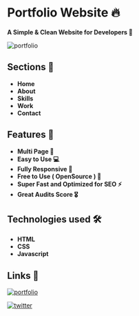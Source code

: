 
# Portfolio Website 🔥

**A Simple & Clean Website for Developers 🚀**


![portfolio](https://user-images.githubusercontent.com/104723233/222150716-fa9508e2-f136-402c-9e45-ad8f6a0eabc8.jpg)


## Sections 🎯

- **Home**
- **About**
- **Skills**
- **Work**
- **Contact**

## Features 🎉

- **Multi Page 💎**
- **Easy to Use 💻**
- **Fully Responsive 🚀**
- **Free to Use ( OpenSource ) 🥳**
- **Super Fast and Optimized for SEO ⚡**
- **Great Audits Score 🎖️**

## Technologies used 🛠️

- **HTML**
- **CSS**
- **Javascript**


## Links 🔗

[![portfolio](https://img.shields.io/badge/my_portfolio-000?style=for-the-badge&logo=ko-fi&logoColor=white)](https://ialamin.netlify.app/)

[![twitter](https://img.shields.io/badge/twitter-1DA1F2?style=for-the-badge&logo=twitter&logoColor=white)](https://twitter.com/ialamin69)

